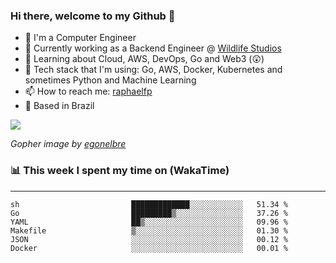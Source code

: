 ### Hi there, welcome to my Github 👋

- 📖 I'm a Computer Engineer
- 🔭 Currently working as a Backend Engineer @ [Wildlife Studios](https://wildlifestudios.com/)
- 🌱 Learning about Cloud, AWS, DevOps, Go and Web3 (😲)
- 🚀 Tech stack that I'm using: Go, AWS, Docker, Kubernetes and sometimes Python and Machine Learning
- 📫 How to reach me: [raphaelfp](https://linkedin.com/in/raphaelfp)
- 🏡 Based in Brazil

![](https://github.com/raphaelfp/gophers/blob/master/.thumb/animation/morning-coffee-3x.gif)

*Gopher image by [egonelbre](https://github.com/egonelbre/)*

### 📊 This week I spent my time on (WakaTime)

---

<!--START_SECTION:waka-->

```text
sh                         █████████████░░░░░░░░░░░░   51.34 %
Go                         █████████▒░░░░░░░░░░░░░░░   37.26 %
YAML                       ██▒░░░░░░░░░░░░░░░░░░░░░░   09.96 %
Makefile                   ▒░░░░░░░░░░░░░░░░░░░░░░░░   01.30 %
JSON                       ░░░░░░░░░░░░░░░░░░░░░░░░░   00.12 %
Docker                     ░░░░░░░░░░░░░░░░░░░░░░░░░   00.01 %
```

<!--END_SECTION:waka-->
